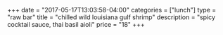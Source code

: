 +++
date = "2017-05-17T13:03:58-04:00"
categories = ["lunch"]
type = "raw bar"
title = "chilled wild louisiana gulf shrimp"
description = "spicy cocktail sauce, thai basil aioli"
price = "18"
+++

